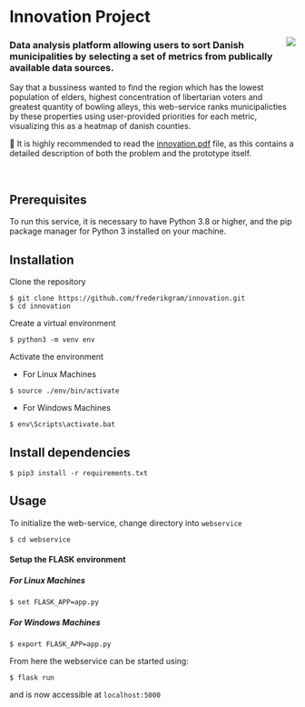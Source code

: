 # Innovation Project
<img align="right" src="https://github.com/frederikgram/Geodemographic_Identification/blob/master/example.jpg?raw=true)">

### Data analysis platform allowing users to sort Danish municipalities by selecting a set of metrics from publically available data sources. 


Say that a bussiness wanted to find the region which has the lowest population of elders, highest concentration of libertarian voters and greatest quantity of bowling alleys, this web-service ranks municipalicties by these properties using user-provided priorities for each metric, visualizing this as a heatmap of danish counties.


📌 It is highly recommended to read the [innovation.pdf](https://github.com/frederikgram/Geodemographic-Identification-Protoype-and-Report/blob/master/innovation.pdf) file, as this contains a detailed description of both the problem and the prototype itself.


<br>

## Prerequisites
To run this service, it is necessary to have Python 3.8 or higher, and the pip package manager for Python 3 installed on your machine.
## Installation
Clone the repository
```
$ git clone https://github.com/frederikgram/innovation.git
$ cd innovation
```

Create a virtual environment

```
$ python3 -m venv env
```

Activate the environment
- For Linux Machines

```
$ source ./env/bin/activate
```

- For Windows Machines

```
$ env\Scripts\activate.bat
```

Install dependencies
---

```
$ pip3 install -r requirements.txt
```

## Usage
To initialize the web-service, change directory into `webservice`
```
$ cd webservice
```


#### Setup the FLASK environment

##### For Linux Machines

```
$ set FLASK_APP=app.py
```

##### For Windows Machines

```
$ export FLASK_APP=app.py
```
From here the webservice can be started using:
```
$ flask run
```
and is now accessible at `localhost:5000`
